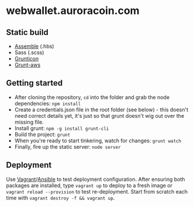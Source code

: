 

# webwallet.auroracoin.com

## Static build
- [Assemble](http://assemble.io/) (.hbs)
- Sass (.scss)
- [Grunticon](https://github.com/filamentgroup/grunticon)
- [Grunt-aws](https://github.com/jpillora/grunt-aws)

## Getting started

- After cloning the repository, `cd` into the folder and grab the node dependencies: `npm install`
- Create a credentials.json file in the root folder (see below) - this doesn't need correct details yet, it's just so that grunt doesn't wig out over the missing file.
- Install grunt: `npm -g install grunt-cli`
- Build the project: `grunt`
- When you're ready to start tinkering, watch for changes: `grunt watch`
- Finally, fire up the static server: `node server`

## Deployment

Use [Vagrant](http://www.vagrantup.com/)/[Ansible](http://docs.ansible.com/intro_installation.html#latest-releases-via-pip) to test deployment configuration. After ensuring both packages are installed, type `vagrant up` to deploy to a fresh image or `vagrant reload --provision` to test re-deployment. Start from scratch each time with `vagrant destroy -f && vagrant up`.
